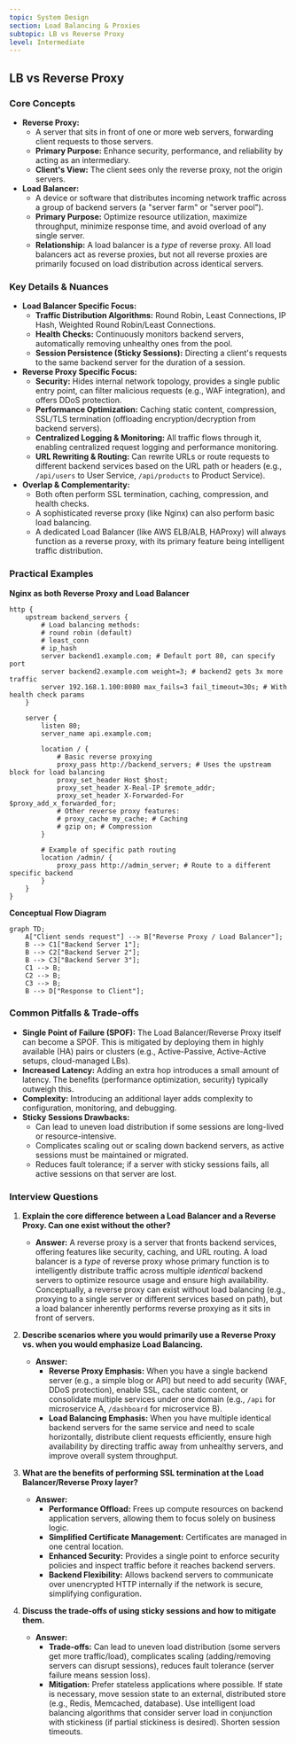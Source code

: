 ```yaml
---
topic: System Design
section: Load Balancing & Proxies
subtopic: LB vs Reverse Proxy
level: Intermediate
---
```


## LB vs Reverse Proxy
### Core Concepts

*   **Reverse Proxy:**
    *   A server that sits in front of one or more web servers, forwarding client requests to those servers.
    *   **Primary Purpose:** Enhance security, performance, and reliability by acting as an intermediary.
    *   **Client's View:** The client sees only the reverse proxy, not the origin servers.
*   **Load Balancer:**
    *   A device or software that distributes incoming network traffic across a group of backend servers (a "server farm" or "server pool").
    *   **Primary Purpose:** Optimize resource utilization, maximize throughput, minimize response time, and avoid overload of any single server.
    *   **Relationship:** A load balancer is a *type* of reverse proxy. All load balancers act as reverse proxies, but not all reverse proxies are primarily focused on load distribution across identical servers.

### Key Details & Nuances

*   **Load Balancer Specific Focus:**
    *   **Traffic Distribution Algorithms:** Round Robin, Least Connections, IP Hash, Weighted Round Robin/Least Connections.
    *   **Health Checks:** Continuously monitors backend servers, automatically removing unhealthy ones from the pool.
    *   **Session Persistence (Sticky Sessions):** Directing a client's requests to the same backend server for the duration of a session.
*   **Reverse Proxy Specific Focus:**
    *   **Security:** Hides internal network topology, provides a single public entry point, can filter malicious requests (e.g., WAF integration), and offers DDoS protection.
    *   **Performance Optimization:** Caching static content, compression, SSL/TLS termination (offloading encryption/decryption from backend servers).
    *   **Centralized Logging & Monitoring:** All traffic flows through it, enabling centralized request logging and performance monitoring.
    *   **URL Rewriting & Routing:** Can rewrite URLs or route requests to different backend services based on the URL path or headers (e.g., `/api/users` to User Service, `/api/products` to Product Service).
*   **Overlap & Complementarity:**
    *   Both often perform SSL termination, caching, compression, and health checks.
    *   A sophisticated reverse proxy (like Nginx) can also perform basic load balancing.
    *   A dedicated Load Balancer (like AWS ELB/ALB, HAProxy) will always function as a reverse proxy, with its primary feature being intelligent traffic distribution.

### Practical Examples

**Nginx as both Reverse Proxy and Load Balancer**

```nginx
http {
    upstream backend_servers {
        # Load balancing methods:
        # round robin (default)
        # least_conn
        # ip_hash
        server backend1.example.com; # Default port 80, can specify port
        server backend2.example.com weight=3; # backend2 gets 3x more traffic
        server 192.168.1.100:8080 max_fails=3 fail_timeout=30s; # With health check params
    }

    server {
        listen 80;
        server_name api.example.com;

        location / {
            # Basic reverse proxying
            proxy_pass http://backend_servers; # Uses the upstream block for load balancing
            proxy_set_header Host $host;
            proxy_set_header X-Real-IP $remote_addr;
            proxy_set_header X-Forwarded-For $proxy_add_x_forwarded_for;
            # Other reverse proxy features:
            # proxy_cache my_cache; # Caching
            # gzip on; # Compression
        }

        # Example of specific path routing
        location /admin/ {
            proxy_pass http://admin_server; # Route to a different specific backend
        }
    }
}
```

**Conceptual Flow Diagram**

```mermaid
graph TD;
    A["Client sends request"] --> B["Reverse Proxy / Load Balancer"];
    B --> C1["Backend Server 1"];
    B --> C2["Backend Server 2"];
    B --> C3["Backend Server 3"];
    C1 --> B;
    C2 --> B;
    C3 --> B;
    B --> D["Response to Client"];
```

### Common Pitfalls & Trade-offs

*   **Single Point of Failure (SPOF):** The Load Balancer/Reverse Proxy itself can become a SPOF. This is mitigated by deploying them in highly available (HA) pairs or clusters (e.g., Active-Passive, Active-Active setups, cloud-managed LBs).
*   **Increased Latency:** Adding an extra hop introduces a small amount of latency. The benefits (performance optimization, security) typically outweigh this.
*   **Complexity:** Introducing an additional layer adds complexity to configuration, monitoring, and debugging.
*   **Sticky Sessions Drawbacks:**
    *   Can lead to uneven load distribution if some sessions are long-lived or resource-intensive.
    *   Complicates scaling out or scaling down backend servers, as active sessions must be maintained or migrated.
    *   Reduces fault tolerance; if a server with sticky sessions fails, all active sessions on that server are lost.

### Interview Questions

1.  **Explain the core difference between a Load Balancer and a Reverse Proxy. Can one exist without the other?**
    *   **Answer:** A reverse proxy is a server that fronts backend services, offering features like security, caching, and URL routing. A load balancer is a *type* of reverse proxy whose primary function is to intelligently distribute traffic across multiple *identical* backend servers to optimize resource usage and ensure high availability. Conceptually, a reverse proxy can exist without load balancing (e.g., proxying to a single server or different services based on path), but a load balancer inherently performs reverse proxying as it sits in front of servers.

2.  **Describe scenarios where you would primarily use a Reverse Proxy vs. when you would emphasize Load Balancing.**
    *   **Answer:**
        *   **Reverse Proxy Emphasis:** When you have a single backend server (e.g., a simple blog or API) but need to add security (WAF, DDoS protection), enable SSL, cache static content, or consolidate multiple services under one domain (e.g., `/api` for microservice A, `/dashboard` for microservice B).
        *   **Load Balancing Emphasis:** When you have multiple identical backend servers for the same service and need to scale horizontally, distribute client requests efficiently, ensure high availability by directing traffic away from unhealthy servers, and improve overall system throughput.

3.  **What are the benefits of performing SSL termination at the Load Balancer/Reverse Proxy layer?**
    *   **Answer:**
        *   **Performance Offload:** Frees up compute resources on backend application servers, allowing them to focus solely on business logic.
        *   **Simplified Certificate Management:** Certificates are managed in one central location.
        *   **Enhanced Security:** Provides a single point to enforce security policies and inspect traffic before it reaches backend servers.
        *   **Backend Flexibility:** Allows backend servers to communicate over unencrypted HTTP internally if the network is secure, simplifying configuration.

4.  **Discuss the trade-offs of using sticky sessions and how to mitigate them.**
    *   **Answer:**
        *   **Trade-offs:** Can lead to uneven load distribution (some servers get more traffic/load), complicates scaling (adding/removing servers can disrupt sessions), reduces fault tolerance (server failure means session loss).
        *   **Mitigation:** Prefer stateless applications where possible. If state is necessary, move session state to an external, distributed store (e.g., Redis, Memcached, database). Use intelligent load balancing algorithms that consider server load in conjunction with stickiness (if partial stickiness is desired). Shorten session timeouts.